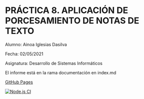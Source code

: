 # PRÁCTICA 8. APLICACIÓN DE PORCESAMIENTO DE NOTAS DE TEXTO

Alumno: Ainoa Iglesias Dasilva

Fecha: 02/05/2021

Asignatura: Desarrollo de Sistemas Informáticos

El informe está en la rama documentación en index.md

[GitHub Pages](https://ull-esit-inf-dsi-2021.github.io/ull-esit-inf-dsi-20-21-prct08-filesystem-notes-app-alu0101164403/)


[![Node.js CI](https://github.com/alu0101164403/plantillaTypescript/actions/workflows/node.js.yml/badge.svg?branch=master)](https://github.com/alu0101164403/plantillaTypescript/actions/workflows/node.js.yml)

